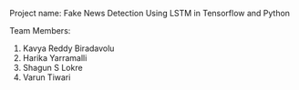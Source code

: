 Project name: Fake News Detection Using LSTM in Tensorflow and Python

Team Members: 
1) Kavya Reddy Biradavolu
2) Harika Yarramalli
3) Shagun S Lokre
4) Varun Tiwari
